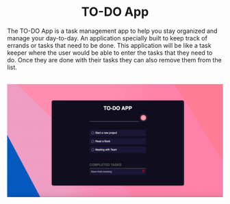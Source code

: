 <h1 align="center">TO-DO App</h1>
<p>
The TO-DO App is a task management app to help you stay organized and manage your day-to-day. An application specially built to keep track of errands or tasks that need to be done. This application will be like a task keeper where the user would be able to enter the tasks that they need to do. Once they are done with their tasks they can also remove them from the list.</p>
<br/>
<img src="todo-app.png" alt="TO DO App" />
